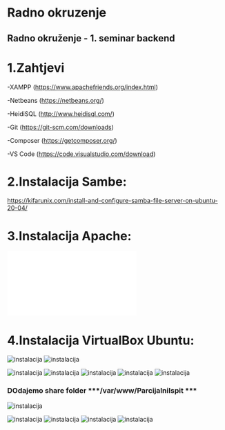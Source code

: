 Radno okruzenje
====
## Radno okruženje - 1. seminar backend


1.Zahtjevi
====

-XAMPP (https://www.apachefriends.org/index.html)

-Netbeans (https://netbeans.org/)

-HeidiSQL (http://www.heidisql.com/)

-Git (https://git-scm.com/downloads)

-Composer (https://getcomposer.org/)

-VS Code (https://code.visualstudio.com/download)


2.Instalacija Sambe:
====
https://kifarunix.com/install-and-configure-samba-file-server-on-ubuntu-20-04/


3.Instalacija Apache:
====

![Apache instalacija](apache%20instalacija/Apache%20instalacija.md)

4.Instalacija VirtualBox Ubuntu:
====

![instalacija](screenshoti/1.PNG)
![instalacija](screenshoti/2.PNG)

![instalacija](screenshoti/3.PNG)
![instalacija](screenshoti/4.PNG)
![instalacija](screenshoti/5.PNG)
![instalacija](screenshoti/6.PNG)
![instalacija](screenshoti/8.PNG)

### DOdajemo share folder ***/var/www/ParcijalniIspit ***
![instalacija](screenshoti/9.PNG)

![instalacija](screenshoti/10.PNG)
![instalacija](screenshoti/11.PNG)
![instalacija](screenshoti/12.PNG)
![instalacija](screenshoti/13.PNG)


